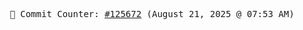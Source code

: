 <p align="center">
    <samp>
        📮 Commit Counter: <a href="https://github.com/Javascript-void0/Javascript-void0/commits/main">#125672</a> (August 21, 2025 @ 07:53 AM)
    </samp>
</p>
